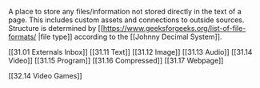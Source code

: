 A place to store any files/information not stored directly in the text of a page. This includes custom assets and connections to outside sources. Structure is determined by [[https://www.geeksforgeeks.org/list-of-file-formats/ |file type]] according to the [[Johnny Decimal System]].

[[31.01 Externals Inbox]]
[[31.11 Text]]
[[31.12 Image]]
[[31.13 Audio]]
[[31.14 Video]]
[[31.15 Program]]
[[31.16 Compressed]]
[[31.17 Webpage]]

[[32.14 Video Games]]